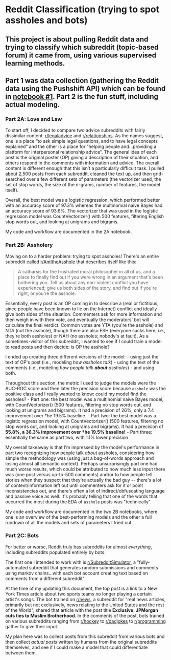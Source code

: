 # Reddit Classification (trying to spot assholes and bots)

## This project is about pulling Reddit data and trying to classify which subreddit (topic-based forum) it came from, using various supervised learning methods.

## Part 1 was data collection (gathering the Reddit data using the Pushshift API) which can be found in [notebook #1](./notebooks/1.%20Collecting%20Reddit%20Posts.ipynb). Part 2 is the fun stuff, including actual modeling.

### Part 2A: Love and Law

To start off, I decided to compare two advice subreddits with fairly dissimilar content: [r/legaladvice](https://www.reddit.com/r/legaladvice) and [r/relationships](https://www.reddit.com/r/relationships). As the names suggest, one is a place “to ask simple legal questions, and to have legal concepts explained” and the other is a place for “helping people and…providing a platform for interpersonal relationship advice”. The general idea of each post is the original poster (OP) giving a description of their situation, and others respond in the comments with information and advice. The overall content is different enough that this isn’t a particularly difficult task. I pulled about 2,500 posts from each subreddit, cleaned the text up, and then grid-searched over a few different sets of parameters (the vectorizer used, the set of stop words, the size of the n-grams, number of features, the model itself).

Overall, the best model was a logistic regression, which performed better with an accuracy score of 97.3% whereas the multinomial naive Bayes had an accuracy score of 93.6%. The vectorizer that was used in the logistic regression model was CountVectorizer() with 500 features, filtering English stop words out, and looking at unigrams and bigrams.

My code and workflow are documented in the 2A notebook.

### Part 2B: Assholery

Moving on to a harder problem: trying to spot assholes! There's an entire subreddit called [r/AmItheAsshole](https://www.reddit.com/r/AmItheAsshole) that describes itself like this:

> A catharsis for the frustrated moral philosopher in all of us, and a place to finally find out if you were wrong in an argument that's been bothering you. Tell us about any non-violent conflict you have experienced; give us both sides of the story, and find out if you're right, or you're the asshole.

Essentially, every post is an OP coming in to describe a (real or fictitious, since people have been known to lie on the Internet) conflict and ideally give both sides of the situation. Commenters ask for more information and then weigh in with their vote, and eventually the moderators' bot will calculate the final verdict. Common votes are YTA (you're the asshole) and NTA (not the asshole), though there are also ESH (everyone sucks here; i.e., they're both assholes) or NAH (no assholes; nobody's at fault). As a sometimes-visitor of this subreddit, I wanted to see if I could train a model to read posts and then decide: *is* OP the asshole?

I ended up creating three different versions of the model:
    - using just the text of OP's post (i.e., modeling _how assholes talk_)
    - using the text of the comments (i.e., modeling *how people talk **about** assholes*)
    - and using both.

Throughout this section, the metric I used to judge the models were the AUC-ROC score and then later the precision score because `asshole` was the positive class and I really wanted to know: could my model find the assholes?
    - Part one: the best model was a multinomial naive Bayes model, with CountVectorizer() (500 features, filtering no stop words out, and looking at unigrams and bigrams). It had a precision of 26%, only a 7.4 improvement over †he 19.5% baseline.
    - Part two: the best model was a logistic regression model, with CountVectorizer() (500 features, filtering no stop words out, and looking at unigrams and bigrams). It had a precision of **55.8%, a 36.3% improvement over †he 19.5% baseline!**
    - Part three: essentially the same as part two, with 1.1% lower precision

My overall takeaway is that I'm impressed by the model's performance in part two recognizing how people talk *about* assholes, considering how simple the methodology was (using just a bag-of-words approach and losing almost all semantic context). Perhaps unsurprisingly part one had much worse results, which could be attributed to how much less input there was (one post versus up-to-500 comments) and/or to how people tell stories when they suspect that they're actually the bad guy -- there's a lot of context/information left out until commenters ask for it or point inconsistencies out, and there's often a lot of indirect/obfuscating language and passive voice as well. It's probably telling that one of the words that occurred the most during the EDA of `asshole` posts was "technically".

My code and workflow are documented in the two 2B notebooks, where one is an overview of the best-performing models and the other a full rundown of all the models and sets of parameters I tried out.


### Part 2C: Bots

For better or worse, Reddit truly has subreddits for almost *everything*, including subreddits populated entirely by bots.

The first one I intended to work with is [r/SubredditSimulator](https://www.reddit.com/r/SubredditSimulator/), a "fully-automated subreddit that generates random submissions and comments using markov chains...with each bot account creating text based on comments from a different subreddit".

At the time of my updating this document, the top post is a link to a New York Times article about two sports teams no longer playing a certain artist's songs. The bot trained on [r/news](https://www.reddit.com/r/news), a subreddit for "real news articles, primarily but not exclusively, news relating to the United States and the rest of the World", shared that article with the post title **Exclusive: JPMorgan cuts ties to Muslim Brotherhood**. In the comments of the post, bots trained on various subreddits ranging from [r/hockey](https://www.reddit.com/r/hockey) to [r/dadjokes](https://www.reddit.com/r/dadjokes) to [r/programming](https://www.reddit.com/r/programming) gather to give their input.

My plan here was to collect posts from this subreddit from various bots and then collect *actual posts* written by humans from the original subreddits themselves, and see if I could make a model that could differentiate between them.